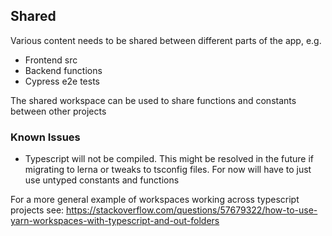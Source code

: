 ## Shared
Various content needs to be shared between different parts of the app, e.g.

- Frontend src
- Backend functions
- Cypress e2e tests

The shared workspace can be used to share functions and constants between other projects

### Known Issues

- Typescript will not be compiled. This might be resolved in the future if migrating to lerna or tweaks to tsconfig files. For now will have to just use untyped constants and functions

For a more general example of workspaces working across typescript projects see:
https://stackoverflow.com/questions/57679322/how-to-use-yarn-workspaces-with-typescript-and-out-folders